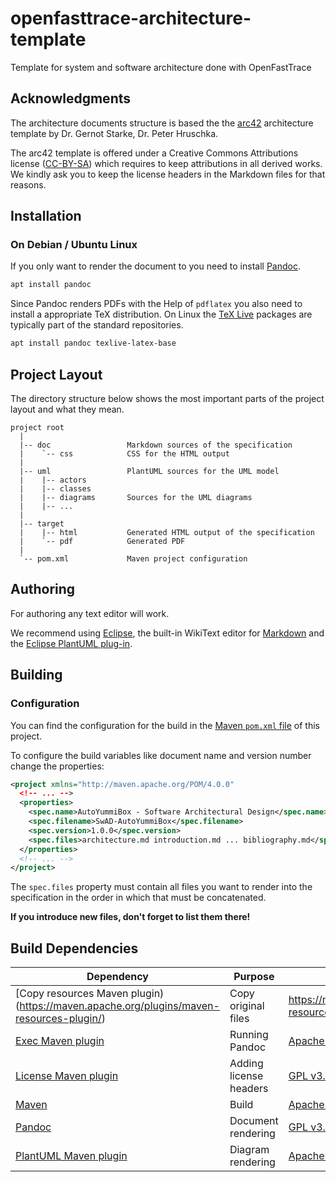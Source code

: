# openfasttrace-architecture-template
Template for system and software architecture done with OpenFastTrace

## Acknowledgments

The architecture documents structure is based the the [arc42](https://arc42.de) architecture template by Dr. Gernot Starke, Dr. Peter Hruschka.

The arc42 template is offered under a Creative Commons Attributions license ([CC-BY-SA](https://creativecommons.org/licenses/by-sa/4.0/)) which requires to keep attributions in all derived works.
We kindly ask you to keep the license headers in the Markdown files for that reasons.
 
## Installation

### On Debian / Ubuntu Linux

If you only want to render the document to you need to install [Pandoc](https://pandoc.org).

```bash
apt install pandoc
```

Since Pandoc renders PDFs with the Help of `pdflatex` you also need to install a appropriate TeX distribution. On Linux the [TeX Live](https://tug.org/texlive/) packages are typically part of the standard repositories. 

```bash
apt install pandoc texlive-latex-base
```

## Project Layout

The directory structure below shows the most important parts of the project layout and what they mean.

```
project root
  |
  |-- doc                 Markdown sources of the specification
  |    `-- css            CSS for the HTML output
  |
  |-- uml                 PlantUML sources for the UML model
  |    |-- actors         
  |    |-- classes
  |    |-- diagrams       Sources for the UML diagrams
  |    |-- ...
  |
  |-- target
  |    |-- html           Generated HTML output of the specification
  |    `-- pdf            Generated PDF
  |
  `-- pom.xml             Maven project configuration
```

## Authoring

For authoring any text editor will work.

We recommend using [Eclipse](https://eclipse.org), the built-in WikiText editor for [Markdown](https://daringfireball.net/projects/markdown/) and the [Eclipse PlantUML plug-in](http://plantuml.com/eclipse).  

## Building

### Configuration

You can find the configuration for the build in the [Maven `pom.xml` file](pom.xml) of this project.

To configure the build variables like document name and version number change the properties:

```xml
<project xmlns="http://maven.apache.org/POM/4.0.0"
  <!-- ... -->
  <properties>
    <spec.name>AutoYummiBox - Software Architectural Design</spec.name>
    <spec.filename>SwAD-AutoYummiBox</spec.filename>
    <spec.version>1.0.0</spec.version>
    <spec.files>architecture.md introduction.md ... bibliography.md</spec.files>
  </properties>
  <!-- ... -->
</project>
```

The `spec.files` property must contain all files you want to render into the specification in the order in which that must be concatenated. 

**If you introduce new files, don't forget to list them there!**

## Build Dependencies

| Dependency                                                                              | Purpose                | License                                                                |
|-----------------------------------------------------------------------------------------|------------------------|------------------------------------------------------------------------|
| [Copy resources Maven plugin)(https://maven.apache.org/plugins/maven-resources-plugin/) | Copy original files    |https://maven.apache.org/plugins/maven-resources-plugin/                |
| [Exec Maven plugin](https://www.mojohaus.org/exec-maven-plugin/)                        | Running Pandoc         | [Apache License 2.0](https://www.apache.org/licenses/LICENSE-2.0.html) |
| [License Maven plugin](http://www.mojohaus.org/license-maven-plugin/)                   | Adding license headers | [GPL v3.0](http://www.gnu.org/licenses/quick-guide-gplv3.html)         |
| [Maven](https://maven.apache.org/)                                                      | Build                  | [Apache License 2.0](https://www.apache.org/licenses/LICENSE-2.0.html) |
| [Pandoc](https://pandoc.org)                                                            | Document rendering     | [GPL v3.0](http://www.gnu.org/licenses/quick-guide-gplv3.html)         |
| [PlantUML Maven plugin](https://github.com/jeluard/maven-plantuml-plugin)               | Diagram rendering      | [Apache License 2.0](https://www.apache.org/licenses/LICENSE-2.0.html) |